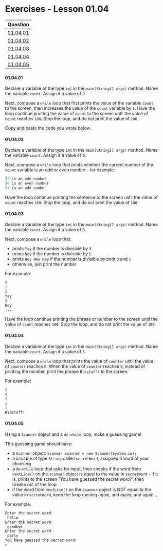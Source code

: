 # Exercises - Lesson 01.04

|Question|
|:-:|
|[01.04.01](https://github.com/joinpursuit/AC-Android/blob/master/cohort_5.4/unit_01/exercises/exercises_01_03_intro_to_java.md#010401)|
|[01.04.02](https://github.com/joinpursuit/AC-Android/blob/master/cohort_5.4/unit_01/exercises/exercises_01_03_intro_to_java.md#010402)|
|[01.04.03](https://github.com/joinpursuit/AC-Android/blob/master/cohort_5.4/unit_01/exercises/exercises_01_03_intro_to_java.md#010403)|
|[01.04.04](https://github.com/joinpursuit/AC-Android/blob/master/cohort_5.4/unit_01/exercises/exercises_01_03_intro_to_java.md#010404)|
|[01.04.05](https://github.com/joinpursuit/AC-Android/blob/master/cohort_5.4/unit_01/exercises/exercises_01_03_intro_to_java.md#010405)|

#### 01.04.01

Declare a variable of the type `int` in the `main(String[] args)` method. Name the variable `count`. Assign it a value of `0`.

Next, compose a `while` loop that first prints the value of the variable `count` to the screen, then increases the value of the `count` variable by `1`. Have the loop continue printing the value of `count` to the screen until the value of `count` reaches `100`. Stop the loop, and do not print the value of `100`. 

Copy and paste the code you wrote below.

#### 01.04.02

Declare a variable of the type `int` in the `main(String[] args)` method. Name the variable `count`. Assign it a value of `0`.

Next, compose a `while` loop that prints whether the current number of the `count` variable is an odd or even number - for example:

```java
35 is an odd number
36 is an even number
37 is an odd number
```

Have the loop continue printing the sentence to the screen until the value of `count` reaches `100`. Stop the loop, and do not print the value of `100`. 
 
#### 01.04.03

Declare a variable of the type `int` in the `main(String[] args)` method. Name the variable `count`. Assign it a value of `0`.

Next, compose a `while` loop that:

* prints `Yay` if the number is divisible by `3`
* prints `Ney` if the number is divisible by `5`
* prints `Hey Hey Hey` if the number is divisible by both `3` and `5`
* otherwise, just print the number

For example:

```java
0
1
2
Yay
4
Ney
....
```

Have the loop continue printing the phrase or number to the screen until the value of `count` reaches `100`. Stop the loop, and do not print the value of `100`. 

#### 01.04.04 

Declare a variable of the type `int` in the `main(String[] args)` method. Name the variable `count`. Assign it a value of `5`.

Next, compose a `while` loop that prints the value of `counter` until the value of `counter` reaches `0`. When the value of `counter` reaches `0`,  instead of printing the number, print the phrase `Blastoff!` to the screen. 

For example:

```java
5
4
3
2
1
Blastoff!
```

#### 01.04.05

Using a `Scanner` object and a `do-while` loop, make a guessing game!

This guessing game should have:

* a `Scanner` object: `Scanner scanner = new Scanner(System.in);`
* a variable of type `String` called `secretWord`, assigned a word of your choosing
* a `do-while` loop that asks for input, then checks if the word from `nextLine()` on the `scanner` object is equal to the value in `secretWord` - if it is, prints to the screen "You have guessed the secret word!", then breaks out of the loop
* if the word from `nextLine()` on the `scanner` object is NOT equal to the value in `secretWord`, keep the loop running again, and again, and again....

For example:
```java
Enter the secret word: 
 hello
Enter the secret word: 
 goodbye
Enter the secret word: 
 party
You have guessed the secret word!
>
```

